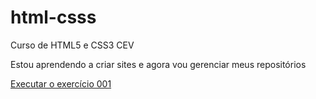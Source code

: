 # html-csss
 Curso de HTML5 e CSS3 CEV

Estou aprendendo a criar sites e agora vou gerenciar meus repositórios

<a href="https://HENRlQUE.github.io/html-css/exercicios/ex001/index.html"> Executar o exercício 001 </a>